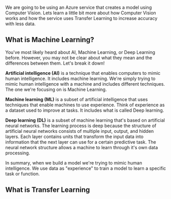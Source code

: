 We are going to be using an Azure service that creates a model using Computer Vision. Lets learn a little bit more about how Computer Vision works and how the service uses Transfer Learning to increase accuracy with less data.

## What is Machine Learning?

You've most likely heard about AI, Machine Learning, or Deep Learning before. However, you may not be clear about what they mean and the differences between them. Let's break it down!

**Artificial intelligence (AI)** is a technique that enables computers to mimic human intelligence. It includes machine learning. We're simply trying to mimic human intelligence with a machine and includes different techniques. The one we're focusing on is Machine Learning.

**Machine learning (ML)** is a subset of artificial intelligence that uses techniques that enable machines to use experience. Think of experience as a dataset used to improve at tasks. It includes what is called Deep learning.

**Deep learning (DL)** is a subset of machine learning that's based on artificial neural networks. The learning process is deep because the structure of artificial neural networks consists of multiple input, output, and hidden layers. Each layer contains units that transform the input data into information that the next layer can use for a certain predictive task. The neural network structure allows a machine to learn through it's own data processing.

In summary, when we build a model we're trying to mimic human intelligence. We use data as "experience" to train a model to learn a specific task or function.

## What is Transfer Learning
